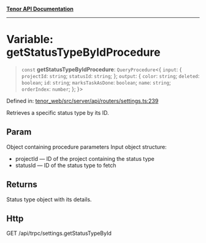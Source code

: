 [**Tenor API Documentation**](../../README.md)

***

# Variable: getStatusTypeByIdProcedure

> `const` **getStatusTypeByIdProcedure**: `QueryProcedure`\<\{ `input`: \{ `projectId`: `string`; `statusId`: `string`; \}; `output`: \{ `color`: `string`; `deleted`: `boolean`; `id`: `string`; `marksTaskAsDone`: `boolean`; `name`: `string`; `orderIndex`: `number`; \}; \}\>

Defined in: [tenor\_web/src/server/api/routers/settings.ts:239](https://github.com/Apantli/Tenor/blob/551fcec623199ab0ac9668d926e7d67c9012d18e/tenor_web/src/server/api/routers/settings.ts#L239)

Retrieves a specific status type by its ID.

## Param

Object containing procedure parameters
Input object structure:
- projectId — ID of the project containing the status type
- statusId — ID of the status type to fetch

## Returns

Status type object with its details.

## Http

GET /api/trpc/settings.getStatusTypeById
